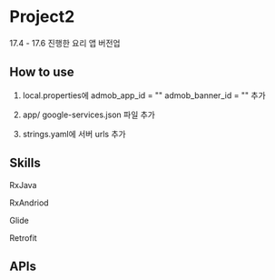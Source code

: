 # Project2

17.4 - 17.6 진행한 요리 앱 버전업

## How to use

1. local.properties에 
admob_app_id = ""
admob_banner_id = "" 
추가

2. app/ google-services.json 파일 추가

3. strings.yaml에 서버 urls 추가

## Skills

RxJava

RxAndriod

Glide

Retrofit

## APIs

